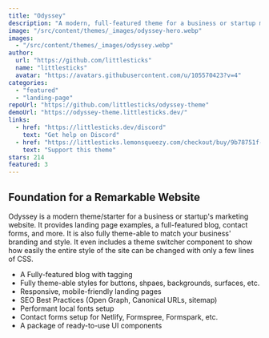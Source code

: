 ```yaml
---
title: "Odyssey"
description: "A modern, full-featured theme for a business or startup marketing site."
image: "/src/content/themes/_images/odyssey-hero.webp"
images:
  - "/src/content/themes/_images/odyssey.webp"
author:
  url: "https://github.com/littlesticks"
  name: "littlesticks"
  avatar: "https://avatars.githubusercontent.com/u/105570423?v=4"
categories:
  - "featured"
  - "landing-page"
repoUrl: "https://github.com/littlesticks/odyssey-theme"
demoUrl: "https://odyssey-theme.littlesticks.dev/"
links:
  - href: "https://littlesticks.dev/discord"
    text: "Get help on Discord"
  - href: "https://littlesticks.lemonsqueezy.com/checkout/buy/9b78751f-6382-442d-ac99-32c2318b70a0"
    text: "Support this theme"
stars: 214
featured: 3
---
```


<h2>Foundation for a Remarkable Website</h2><p>Odyssey is a modern theme/starter for a business or startup's marketing website. It provides landing page examples, a full-featured blog, contact forms, and more. It is also fully theme-able to match your business' branding and style. It even includes a theme switcher component to show how easily the entire style of the site can be changed with only a few lines of CSS.</p><ul><li>A Fully-featured blog with tagging</li><li>Fully theme-able styles for buttons, shpaes, backgrounds, surfaces, etc.</li><li>Responsive, mobile-friendly landing pages</li><li>SEO Best Practices (Open Graph, Canonical URLs, sitemap)</li><li>Performant local fonts setup</li><li>Contact forms setup for Netlify, Formspree, Formspark, etc.</li><li>A package of ready-to-use UI components</li></ul>
